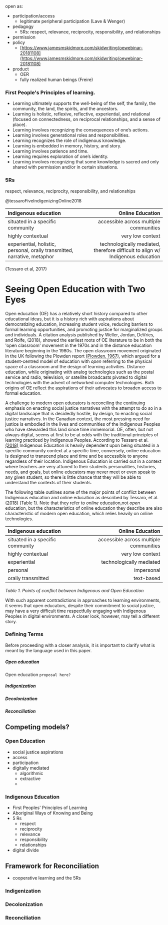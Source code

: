 open as:
- participation/access
  - legitimate peripheral participation (Lave & Wenger)
- pedagogy
  - 5Rs: respect, relevance, reciprocity, responsibility, and relationships
- permission
- policy
  - [https://www.jamesmskidmore.com/skidwriting/oewebinar-20181108](https://www.jamesmskidmore.com/skidwriting/oewebinar-20181108)
- product
  - OER
  - fully realized human beings (Freire)

### First People's Principles of learning.
- Learning ultimately supports the well-being of the self, the family, the community, the land, the spirits, and the ancestors.
- Learning is holistic, reflexive, reflective, experiential, and relational (focused on connectedness, on reciprocal relationships, and a sense of place).
- Learning involves recognizing the consequences of one’s actions.
- Learning involves generational roles and responsibilities.
- Learning recognizes the role of indigenous knowledge.
- Learning is embedded in memory, history, and story.
- Learning involves patience and time.
- Learning requires exploration of one’s identity.
- Learning involves recognizing that some knowledge is sacred and only shared with permission and/or in certain situations.

### 5Rs
respect, relevance, reciprocity, responsibility, and relationships

@tessaroFiveIndigenizingOnline2018

| Indigenous education | Online Education |
| :--- | ---:|
| situated in a specific community | accessible across multiple communities  |
| highly contextual   | very low context  |
| experiential, holistic, personal, orally transmitted, narrative, metaphor   | technologically mediated, therefore difficult to align w/ Indigenous education  |

(Tessaro et al, 2017)

# Seeing Open Education with Two Eyes

Open education (OE) has a relatively short history compared to other educational ideas, but it is a history rich with aspirations about democratizing education, increasing student voice, reducing barriers to formal learning opportunities, and promoting justice for marginalized groups and individuals. A citation analysis published by Weller, Jordan, DeVries, and Rolfe, (2018), showed the earliest roots of OE literature to be in both the 'open classroom' movement in the 1970s and in the distance education literature beginning in the 1980s. The open classroom movement originated in the UK following the Plowden report [\(Plowden, 1967\)](@plowdenChildrenTheirPrimary1967), which argued for a student-centred model of education with *open* referring to the physical space of a classroom and the design of learning activities. Distance education, while originating with analog technologies such as the postal service and radio, television, or satellite broadcasts pivoted to digital technologies with the advent of networked computer technologies. Both origins of OE reflect the aspirations of their advocates to broaden access to formal education.

A challenge to modern open educators is reconciling the continuing emphasis on enacting social justice narratives with the attempt to do so in a digital landscape that is decidedly hostile, by design, to enacting social justice narratives. In the Canadian context, the most pressing need for justice is embodied in the lives and communities of the Indigenous Peoples who have stewarded this land since time immemorial. OE, often, but not always digital, seems at first to be at odds with the traditional principles of learning practiced by Indigenous Peoples. According to Tessaro et al. [\(2018\)](@tessaroFiveIndigenizingOnline2018) Indigenous Education is heavily dependent upon being situated in a specific community context at a specific time, conversely, online education is designed to transcend place and time and be accessible to anyone regardless of their location. Indigenous Education is carried out in a context where teachers are very attuned to their students personalities, histories, needs, and goals, but online educators may never meet or even speak to any given student, so there is little chance that they will be able to understand the contexts of their students.

The following table outlines some of the major points of conflict between Indigenous education and online education as described by Tessaro, et al. [\(2018\)](@tessaroFiveIndigenizingOnline2018) (Table 1). Note that they refer to *online* education,not *open* education, but the characteristics of online education they describe are also characteristic of modern open education, which relies heavily on online technologies.  

| Indigenous education | Online Education |
| :--- | ---:|
| situated in a specific community | accessible across multiple communities  |
| highly contextual   | very low context  |
|experiential   | technologically mediated   |
|personal   | impersonal   |
|orally transmitted   | text-based  |
_Table 1. Points of conflict between Indigenous and Open Education_

With such apparent contradictions in approaches to learning environments, it seems that open educators, despite their commitment to social justice, may have a very difficult time respectfully engaging with Indigenous Peoples in digital environments. A closer look, however, may tell a different story.

### Defining Terms

Before proceeding with a closer analysis, it is important to clarify what is meant by the language used in this paper.

##### Open education

Open education `proposal here?`

##### Indigenization
##### Decolonization
##### Reconciliation

## Competing models?

### Open Education
- social justice aspirations
- access
- participation
- digitally mediated
  - algorithmic
  - extractive
  -

### Indigenous Education
- First Peoples' Principles of Learning
- Aboriginal Ways of Knowing and Being
- 5 Rs
  - respect
  - reciprocity
  - relevance
  - responsibility
  - relationships
- digital divide

## Framework for Reconciliation

- cooperative learning and the 5Rs


### Indigenization

### Decolonization

### Reconciliation
